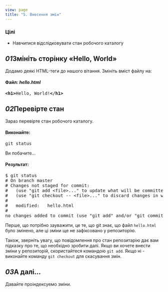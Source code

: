 ```yaml
---
view: page
title: "5. Внесення змін"
---
```


<h3>Цілі</h3>

<ul><li>Навчитися відслідковувати стан робочого каталогу</li></ul>

<h2><em>01</em>Змініть сторінку «Hello, World»</h2>

<p>Додамо деякі HTML-теги до нашого вітання. Змініть вміст файлу на:</p>

<h4 class="h4-pre">Файл: <em>hello.html</em></h4>

<pre class="file"><strong>&lt;h1&gt;</strong>Hello, World!<strong>&lt;/h1&gt;</strong></pre>

<h2><em>02</em>Перевірте стан</h2>

<p>Зараз перевірте стан робочого каталогу.</p>

<h4 class="h4-pre">Виконайте:</h4>

<pre class="instructions">git status</pre>

<p>Ви побачите…</p>

<h4 class="h4-pre">Результат:</h4>

<pre class="sample">$ git status
# On branch master
# Changes not staged for commit:
#   (use "git add &lt;file&gt;..." to update what will be committed)
#   (use "git checkout -- &lt;file&gt;..." to discard changes in working directory)
#
#	modified:   hello.html
#
no changes added to commit (use "git add" and/or "git commit -a")</pre>

<p>Перше, що потрібно зауважити, це те, що git знає, що файл <code>hello.html</code> було змінено, але ці зміни ще не зафіксовано у репозиторію.</p>

<p>Також, зверніть увагу, що повідомлення про стан репозитарію дає вам підказку про те, що необхідно зробити далі. Якщо ви хочете внести зміни у репозиторій, скористайтеся командою <code>git add</code>. Якщо ні - виконайте команду <code>git сheckout</code> для скасування змін.</p>

<h2><em>03</em>А далі...</h2>

<p>Давайте проіндексуемо зміни.</p>